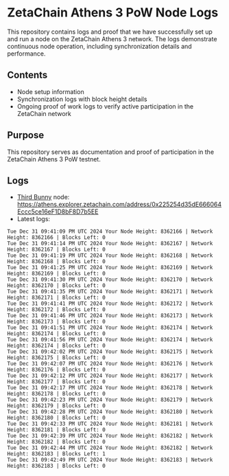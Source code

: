 # ZetaChain Athens 3 PoW Node Logs
This repository contains logs and proof that we have successfully set up and run a node on the ZetaChain Athens 3 network. The logs demonstrate continuous node operation, including synchronization details and performance.

## Contents
- Node setup information
- Synchronization logs with block height details
- Ongoing proof of work logs to verify active participation in the ZetaChain network

## Purpose
This repository serves as documentation and proof of participation in the ZetaChain Athens 3 PoW testnet.

## Logs

- [Third Bunny](https://thirdbunny.xyz/) node: https://athens.explorer.zetachain.com/address/0x225254d35dE666064Eccc5ce16eF1D8bF8D7b5EE
- Latest logs:
```
Tue Dec 31 09:41:09 PM UTC 2024 Your Node Height: 8362166 | Network Height: 8362166 | Blocks Left: 0
Tue Dec 31 09:41:14 PM UTC 2024 Your Node Height: 8362167 | Network Height: 8362167 | Blocks Left: 0
Tue Dec 31 09:41:19 PM UTC 2024 Your Node Height: 8362168 | Network Height: 8362168 | Blocks Left: 0
Tue Dec 31 09:41:25 PM UTC 2024 Your Node Height: 8362169 | Network Height: 8362169 | Blocks Left: 0
Tue Dec 31 09:41:30 PM UTC 2024 Your Node Height: 8362170 | Network Height: 8362170 | Blocks Left: 0
Tue Dec 31 09:41:35 PM UTC 2024 Your Node Height: 8362171 | Network Height: 8362171 | Blocks Left: 0
Tue Dec 31 09:41:41 PM UTC 2024 Your Node Height: 8362172 | Network Height: 8362172 | Blocks Left: 0
Tue Dec 31 09:41:46 PM UTC 2024 Your Node Height: 8362173 | Network Height: 8362173 | Blocks Left: 0
Tue Dec 31 09:41:51 PM UTC 2024 Your Node Height: 8362174 | Network Height: 8362174 | Blocks Left: 0
Tue Dec 31 09:41:56 PM UTC 2024 Your Node Height: 8362174 | Network Height: 8362174 | Blocks Left: 0
Tue Dec 31 09:42:02 PM UTC 2024 Your Node Height: 8362175 | Network Height: 8362175 | Blocks Left: 0
Tue Dec 31 09:42:07 PM UTC 2024 Your Node Height: 8362176 | Network Height: 8362176 | Blocks Left: 0
Tue Dec 31 09:42:12 PM UTC 2024 Your Node Height: 8362177 | Network Height: 8362177 | Blocks Left: 0
Tue Dec 31 09:42:17 PM UTC 2024 Your Node Height: 8362178 | Network Height: 8362178 | Blocks Left: 0
Tue Dec 31 09:42:23 PM UTC 2024 Your Node Height: 8362179 | Network Height: 8362179 | Blocks Left: 0
Tue Dec 31 09:42:28 PM UTC 2024 Your Node Height: 8362180 | Network Height: 8362180 | Blocks Left: 0
Tue Dec 31 09:42:33 PM UTC 2024 Your Node Height: 8362181 | Network Height: 8362181 | Blocks Left: 0
Tue Dec 31 09:42:39 PM UTC 2024 Your Node Height: 8362182 | Network Height: 8362182 | Blocks Left: 0
Tue Dec 31 09:42:44 PM UTC 2024 Your Node Height: 8362182 | Network Height: 8362183 | Blocks Left: 1
Tue Dec 31 09:42:49 PM UTC 2024 Your Node Height: 8362183 | Network Height: 8362183 | Blocks Left: 0
```
